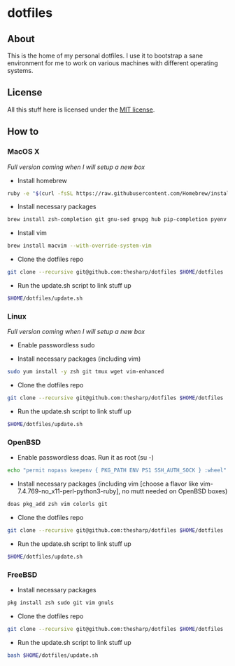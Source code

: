 # dotfiles

## About

This is the home of my personal dotfiles. I use it to bootstrap a sane environment for me to work on various machines with different operating systems.

## License

All this stuff here is licensed under the [MIT license](LICENSE).

## How to

### MacOS X

*Full version coming when I will setup a new box*

* Install homebrew

```bash
ruby -e "$(curl -fsSL https://raw.githubusercontent.com/Homebrew/install/master/install)"
```

* Install necessary packages

```bash
brew install zsh-completion git gnu-sed gnupg hub pip-completion pyenv pyenv-virtualenvwrapper reattach-to-user-namespace tmux wget
```

* Install vim

```bash
brew install macvim --with-override-system-vim
```

* Clone the dotfiles repo

```bash
git clone --recursive git@github.com:thesharp/dotfiles $HOME/dotfiles
```

* Run the update.sh script to link stuff up

```bash
$HOME/dotfiles/update.sh
```

### Linux

*Full version coming when I will setup a new box*

* Enable passwordless sudo

* Install necessary packages (including vim)

```bash
sudo yum install -y zsh git tmux wget vim-enhanced
```

* Clone the dotfiles repo

```bash
git clone --recursive git@github.com:thesharp/dotfiles $HOME/dotfiles
```

* Run the update.sh script to link stuff up

```bash
$HOME/dotfiles/update.sh
```

### OpenBSD

* Enable passwordless doas. Run it as root (su -)

```bash
echo "permit nopass keepenv { PKG_PATH ENV PS1 SSH_AUTH_SOCK } :wheel" >> /etc/doas.conf
```

* Install necessary packages (including vim [choose a flavor like vim-7.4.769-no_x11-perl-python3-ruby], no mutt needed on OpenBSD boxes)

```bash
doas pkg_add zsh vim colorls git
```

* Clone the dotfiles repo

```bash
git clone --recursive git@github.com:thesharp/dotfiles $HOME/dotfiles
```

* Run the update.sh script to link stuff up

```bash
$HOME/dotfiles/update.sh
```

### FreeBSD

* Install necessary packages

```bash
pkg install zsh sudo git vim gnuls
```

* Clone the dotfiles repo

```bash
git clone --recursive git@github.com:thesharp/dotfiles $HOME/dotfiles
```

* Run the update.sh script to link stuff up

```bash
bash $HOME/dotfiles/update.sh
```
